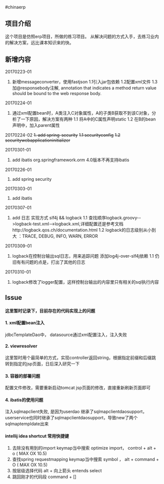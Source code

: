 #chinaerp

## 项目介绍

这个项目是仿照erp项目，所做的练习项目。
从解决问题的方式入手，去练习业内的解决方案，远比课本知识来的快。

## 新增内容

20170223-01
1. 新增messageconverter，使用fastjson
1.1引入jar包依赖
1.2配置xml文件
1.3加@responsebody注解, annotation that indicates a method return value should be bound to the web response body.

20170224-01
1. 通过xml配置bean时，A类注入C对象属性，A的子类B获取不到该C对象，分析了一下原因，解决方案有两种
1.1 将A中的C属性声明static
1.2 在B的bean声明中，加入parent属性

20170224-02
~~1. add spring-security~~
~~1.1 securityconfig~~
~~1.2 securitywebapplicationinitializer~~

20170301-01
1. add ibatis  org.springframework.orm 4.0版本不再支持ibatis

20170226-01
1. add spring security

20170303-01 
1. add ibatis

20170307-01
1. add 日志  实现方式 slf4j && logback
1.1 查找顺序logback.groovy-->logback-test.xml-->logback.xml,详细配置还是参考文档http://logback.qos.ch/documentation.html
1.2 logback的日志级别从小到大 ：TRACE, DEBUG, INFO, WARN, ERROR

20170309-01
1. logback在控制台输出sql日志，用来追踪问题 添加log4j-over-slf4j依赖
1.1 仍旧有有问题的点是，打出了其他的日志

20170310-01
1. logback修改了logger配置，这样控制台输出的内容里只有相关的sql执行内容

## Issue
#### 这里暂时记录下，目前存在的代码实现上的问题
#### 1. xml配置bean注入 
jdbcTemplateDao中， datasource通过xml配置注入，注入失败

#### 2. viewresolver 
这里暂时用个最简单的方式，实现controller返回string，根据指定前缀和后缀跳转到指定的jsp页面，日后深入研究一下

#### 3. 容器的部署问题
配置文件修改，需要重新启动tomcat
jsp页面的修改，直接重新刷新页面即可

#### 4. ibatis的使用问题
注入sqlmapclient失败, 是因为userdao 继承了sqlmapclientdaosupport， userservice也同时继承了sqlmapclientdaosupport，导致new了两个sqlmaptempldate出来

#### intellij idea shortcut 常用快捷键
1. 去除没有用到的import keymap当中搜索 optimize import， control + alt + o ( MAX OX 10.5)
2. 查找spring requestmapping  keymap当中搜索 symbol ， alt + command + O  ( MAX OX 10.5)
3. 按层级选择代码 alt + 向上箭头 entends select
4. 跳回刚才的代码段  command + []